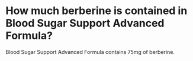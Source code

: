 # How much berberine is contained in Blood Sugar Support Advanced Formula?

Blood Sugar Support Advanced Formula contains 75mg of berberine.